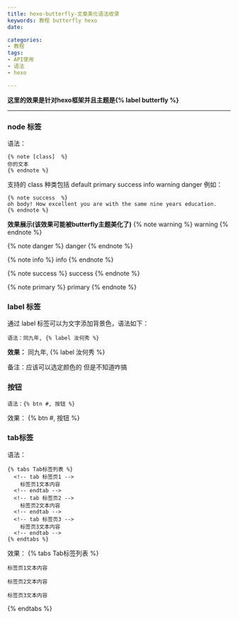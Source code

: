 ```yaml
---
title: hexo-butterfly-文章美化语法收录
keywords: 教程 butterfly hexo
date:

categories: 
- 教程
tags:
- API使用
- 语法
- hexo

---
```



**这里的效果是针对hexo框架并且主题是{% label butterfly %}**

-----

### node 标签
语法：
```text
{% note [class]  %}
你的文本
{% endnote %}
```
支持的 class 种类包括 default primary success info warning danger
例如：
```text
{% note success  %}
oh body! How excellent you are with the same nine years education.
{% endnote %}
```

**效果展示(该效果可能被butterfly主题美化了)**
{% note warning %}
warning 
{% endnote %}


{% note danger %}
danger
{% endnote %}


{% note info %}
info
{% endnote %}


{% note success %}
success
{% endnote %}


{% note primary %}
primary
{% endnote %}


### label 标签 
通过 label 标签可以为文字添加背景色，语法如下：
```text
语法：同九年, {% label 汝何秀 %}
```
**效果：**
同九年, {% label 汝何秀 %}

备注：应该可以选定颜色的 但是不知道咋搞

### 按钮

```text
语法：{% btn #, 按钮 %}
```
效果：
{% btn #, 按钮 %}


### tab标签
语法：
```text
{% tabs Tab标签列表 %}
  <!-- tab 标签页1 -->
    标签页1文本内容
  <!-- endtab -->
  <!-- tab 标签页2 -->
    标签页2文本内容
  <!-- endtab -->
  <!-- tab 标签页3 -->
    标签页3文本内容
  <!-- endtab -->
{% endtabs %}
```
效果：
{% tabs Tab标签列表 %}
  <!-- tab 标签页1 -->
    标签页1文本内容
  <!-- endtab -->
  <!-- tab 标签页2 -->
    标签页2文本内容
  <!-- endtab -->
  <!-- tab 标签页3 -->
    标签页3文本内容
  <!-- endtab -->
{% endtabs %}